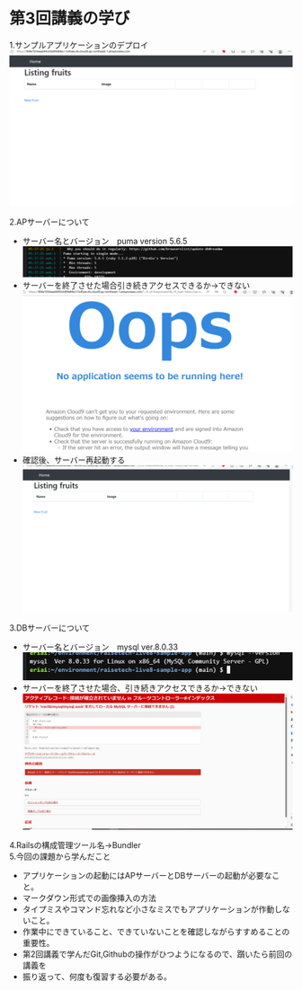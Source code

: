 # 第3回講義の学び

1.サンプルアプリケーションのデプロイ  
![sample](/picture03/sample.png)  

2.APサーバーについて　　
  - サーバー名とバージョン　puma version 5.6.5  
![puma runnng](/picture03/puma-runnng.png)  　
  - サーバーを終了させた場合引き続きアクセスできるか→できない  
![puma st](/picture03/puma-stop.png)　　 
  - 確認後、サーバー再起動する  
![puna re](/picture03/puma-restart.png)  

3.DBサーバーについて  
  - サーバー名とバージョン　mysql ver.8.0.33  
  ![db ver](/picture03/mysql-v.png)  
  - サーバーを終了させた場合、引き続きアクセスできるか→できない  
  ![db st](/picture03/mysql-stop.png)  

4.Railsの構成管理ツール名→Bundler  
5.今回の課題から学んだこと  
  - アプリケーションの起動にはAPサーバーとDBサーバーの起動が必要なこと。
  - マークダウン形式での画像挿入の方法
  - タイプミスやコマンド忘れなど小さなミスでもアプリケーションが作動しないこと。
  - 作業中にできていること、できていないことを確認しながらすすめることの重要性。
  - 第2回講義で学んだGit,Githubの操作がひつようになるので、躓いたら前回の講義を
  - 振り返って、何度も復習する必要がある。